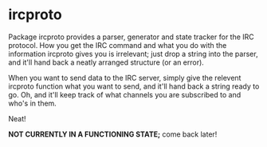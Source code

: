 # ircproto

Package ircproto provides a parser, generator and state tracker for the IRC
protocol. How you get the IRC command and what you do with the information
ircproto gives you is irrelevant; just drop a string into the parser, and
it'll hand back a neatly arranged structure (or an error).

When you want to send data to the IRC server, simply give the relevent ircproto
function what you want to send, and it'll hand back a string ready to go. Oh,
and it'll keep track of what channels you are subscribed to and who's in them.

Neat!

**NOT CURRENTLY IN A FUNCTIONING STATE;** come back later!
